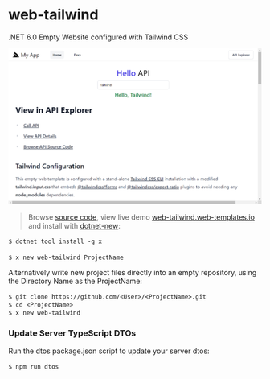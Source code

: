 # web-tailwind

.NET 6.0 Empty Website configured with Tailwind CSS

[![](https://raw.githubusercontent.com/ServiceStack/Assets/master/csharp-templates/web-tailwind.png)](http://web-tailwind.web-templates.io/)

> Browse [source code](https://github.com/NetCoreTemplates/web), view live demo [web-tailwind.web-templates.io](http://web-tailwind.web-templates.io) and install with [dotnet-new](https://docs.servicestack.net/dotnet-new):

    $ dotnet tool install -g x

    $ x new web-tailwind ProjectName

Alternatively write new project files directly into an empty repository, using the Directory Name as the ProjectName:

    $ git clone https://github.com/<User>/<ProjectName>.git
    $ cd <ProjectName>
    $ x new web-tailwind

### Update Server TypeScript DTOs

Run the dtos package.json script to update your server dtos:

    $ npm run dtos
